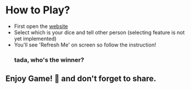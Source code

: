 <h1>How to Play?</h1>
<p>
  <ul>
    <li>First open the <a href="https://vinaymadival.github.io/Dice-Game/">website</a></li>
    <li>
    Select which is your dice and tell other person (selecting feature is not yet implemented)
  </li>
  <li>
    You'll see 'Refresh Me' on screen so follow the instruction!
  </li>
    <h3>tada, who's the winner?</h3>
  </ul>
</p>
<h2>Enjoy Game! 🤗 and don't forget to share.</h2>
